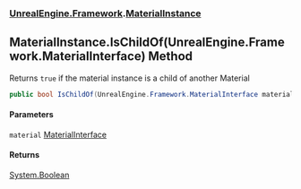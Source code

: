 ### [UnrealEngine.Framework](./UnrealEngine-Framework.md 'UnrealEngine.Framework').[MaterialInstance](./MaterialInstance.md 'UnrealEngine.Framework.MaterialInstance')
## MaterialInstance.IsChildOf(UnrealEngine.Framework.MaterialInterface) Method
Returns `true` if the material instance is a child of another Material  
```csharp
public bool IsChildOf(UnrealEngine.Framework.MaterialInterface material);
```
#### Parameters
<a name='UnrealEngine-Framework-MaterialInstance-IsChildOf(UnrealEngine-Framework-MaterialInterface)-material'></a>
`material` [MaterialInterface](./MaterialInterface.md 'UnrealEngine.Framework.MaterialInterface')  
  
#### Returns
[System.Boolean](https://docs.microsoft.com/en-us/dotnet/api/System.Boolean 'System.Boolean')  
